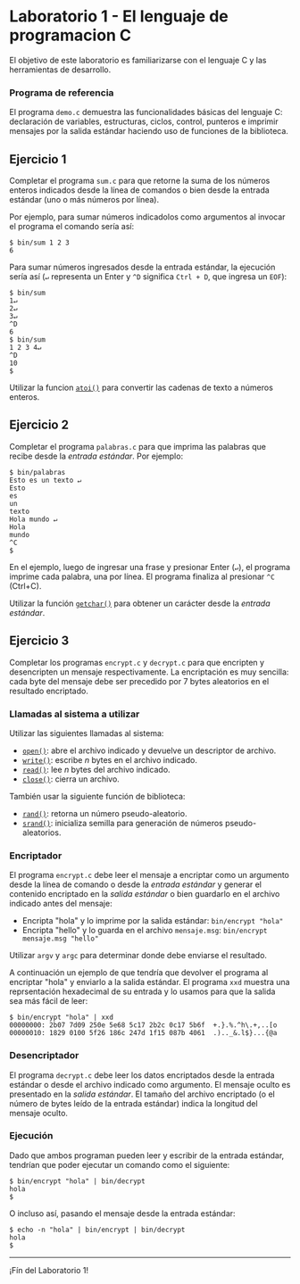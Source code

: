 # Laboratorio 1 - El lenguaje de programacion C
El objetivo de este laboratorio es familiarizarse con el lenguaje C y las herramientas de desarrollo.

### Programa de referencia
El programa `demo.c` demuestra las funcionalidades básicas del lenguaje C: declaración de variables, estructuras, ciclos, control, punteros e imprimir mensajes por la salida estándar haciendo uso de funciones de la biblioteca.

## Ejercicio 1
Completar el programa `sum.c` para que retorne la suma de los números enteros indicados desde la línea de comandos o bien desde la entrada estándar (uno o más números por línea).

Por ejemplo, para sumar números indicadolos como argumentos al invocar el programa el comando sería así:
```
$ bin/sum 1 2 3
6
```

Para sumar números ingresados desde la entrada estándar, la ejecución sería así (`↵` representa un Enter y `^D` significa `Ctrl + D`, que ingresa un `EOF`):
```
$ bin/sum
1↵
2↵
3↵
^D
6
$ bin/sum
1 2 3 4↵
^D
10
$
```
Utilizar la funcion [`atoi()`](https://www.man7.org/linux/man-pages/man3/atoi.3.html) para convertir las cadenas de texto a números enteros.

## Ejercicio 2
Completar el programa `palabras.c` para que imprima las palabras que recibe desde la _entrada estándar_. Por ejemplo:
```
$ bin/palabras
Esto es un texto ↵
Esto
es
un
texto
Hola mundo ↵
Hola
mundo
^C
$
```
En el ejemplo, luego de ingresar una frase y presionar Enter (`↵`), el programa imprime cada palabra, una por línea. El programa finaliza al presionar `^C` (Ctrl+C).

Utilizar la función [`getchar()`](https://www.man7.org/linux/man-pages/man3/getchar.3.html) para obtener un carácter desde la _entrada estándar_.

## Ejercicio 3
Completar los programas `encrypt.c` y `decrypt.c` para que encripten y desencripten un mensaje respectivamente. La encriptación es muy sencilla: cada byte del mensaje debe ser precedido por 7 bytes aleatorios en el resultado encriptado.

### Llamadas al sistema a utilizar

Utilizar las siguientes llamadas al sistema:

- [`open()`](http://man7.org/linux/man-pages/man2/open.2.html): abre el archivo indicado y devuelve un descriptor de archivo. 
- [`write()`](http://man7.org/linux/man-pages/man2/write.2.html): escribe *n* bytes en el archivo indicado.
- [`read()`](http://man7.org/linux/man-pages/man2/read.2.html): lee _n_ bytes del archivo indicado.
- [`close()`](http://man7.org/linux/man-pages/man2/close.2.html): cierra un archivo.

También usar la siguiente función de biblioteca:

- [`rand()`](https://www.man7.org/linux/man-pages/man3/rand.3.html): retorna un número pseudo-aleatorio.
- [`srand()`](https://www.man7.org/linux/man-pages/man3/rand.3.html): inicializa semilla para generación de números pseudo-aleatorios.

### Encriptador
El programa `encrypt.c` debe leer el mensaje a encriptar como un argumento desde la línea de comando o desde la _entrada estándar_ y generar el contenido encriptado en la _salida estándar_ o bien guardarlo en el archivo indicado antes del mensaje:

- Encripta "hola" y lo imprime por la salida estándar: `bin/encrypt "hola"`
- Encripta "hello" y lo guarda en el archivo `mensaje.msg`: `bin/encrypt mensaje.msg "hello"`

Utilizar `argv` y `argc` para determinar donde debe enviarse el resultado.

A continuación un ejemplo de que tendría que devolver el programa al encriptar "hola" y enviarlo a la salida estándar. El programa `xxd` muestra una reprsentación hexadecimal de su entrada y lo usamos para que la salida sea más fácil de leer:
```
$ bin/encrypt "hola" | xxd
00000000: 2b07 7d09 250e 5e68 5c17 2b2c 0c17 5b6f  +.}.%.^h\.+,..[o
00000010: 1829 0100 5f26 186c 247d 1f15 087b 4061  .).._&.l$}...{@a
```

### Desencriptador
El programa `decrypt.c` debe leer los datos encriptados desde la entrada estándar o desde el archivo indicado como argumento. El mensaje oculto es presentado en la _salida estándar_. El tamaño del archivo encriptado (o el número de bytes leído de la entrada estándar) indica la longitud del mensaje oculto.

### Ejecución

Dado que ambos programan pueden leer y escribir de la entrada estándar, tendrían que poder ejecutar un comando como el siguiente:
```
$ bin/encrypt "hola" | bin/decrypt
hola
$
```

O incluso así, pasando el mensaje desde la entrada estándar:
```
$ echo -n "hola" | bin/encrypt | bin/decrypt
hola
$
```

---

¡Fín del Laboratorio 1!
